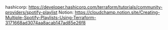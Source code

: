 hashicorp: https://developer.hashicorp.com/terraform/tutorials/community-providers/spotify-playlist
Notion: https://cloudchamp.notion.site/Creating-Multiple-Spotify-Playlists-Using-Terraform-3171668ad3074aa8acab147ad85e26f8
